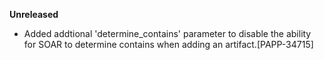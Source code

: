 **Unreleased**
* Added addtional 'determine_contains' parameter to disable the ability for SOAR to determine contains when adding an artifact.[PAPP-34715]
